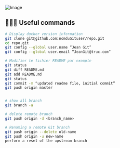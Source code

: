 ![Image](https://upload.wikimedia.org/wikipedia/commons/thumb/e/e0/Git-logo.svg/1920px-Git-logo.svg.png)


## 🧑🏻‍💻 Useful commands
```bash
# Display docker version information
git clone git@github.com:nomduGituser/repo.git
cd repo.git
git config --global user.name “Jean Git”
git config --global user.email “JeanGit@truc.com”

# Modifier le fichier README par exemple
git status 
git diff README.md
git add README.md
git status 
git commit -m “updated readme file, initial commit”
git push origin master


# show all branch
git branch -a 

# delete remote branch
git push origin -d <branch_name>

# Renaming a remote Git branch
git push origin --delete old-name
git push origin -u new-name
perform a reset of the upstream branch

```
